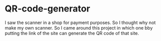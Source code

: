 # QR-code-generator
I saw the scanner in a shop for payment purposes. So I thought why not make my own scanner. So I came around this project in which one bby putting the link of the site can generate the QR code of that site.
